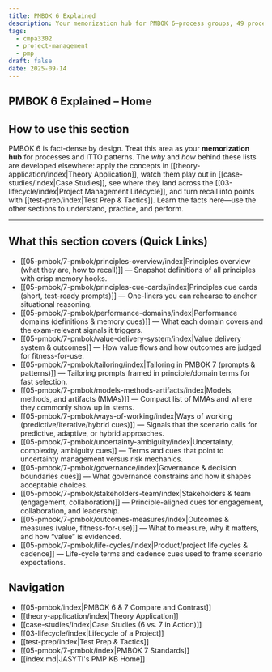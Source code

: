 ```yaml
---
title: PMBOK 6 Explained
description: Your memorization hub for PMBOK 6—process groups, 49 processes, and ITTO patterns—linked to sections that explain, apply, and score.
tags:
  - cmpa3302
  - project-management
  - pmp
draft: false
date: 2025-09-14
---
```


## PMBOK 6 Explained – Home

## How to use this section
PMBOK 6 is fact-dense by design. Treat this area as your **memorization hub** for processes and ITTO patterns. The *why* and *how* behind these lists are developed elsewhere: apply the concepts in [[theory-application/index|Theory Application]], watch them play out in [[case-studies/index|Case Studies]], see where they land across the [[03-lifecycle/index|Project Management Lifecycle]], and turn recall into points with [[test-prep/index|Test Prep & Tactics]]. Learn the facts here—use the other sections to understand, practice, and perform.

---
## What this section covers (Quick Links)
- [[05-pmbok/7-pmbok/principles-overview/index|Principles overview (what they are, how to recall)]] — Snapshot definitions of all principles with crisp memory hooks.
- [[05-pmbok/7-pmbok/principles-cue-cards/index|Principles cue cards (short, test-ready prompts)]] — One-liners you can rehearse to anchor situational reasoning.
- [[05-pmbok/7-pmbok/performance-domains/index|Performance domains (definitions & memory cues)]] — What each domain covers and the exam-relevant signals it triggers.
- [[05-pmbok/7-pmbok/value-delivery-system/index|Value delivery system & outcomes]] — How value flows and how outcomes are judged for fitness-for-use.
- [[05-pmbok/7-pmbok/tailoring/index|Tailoring in PMBOK 7 (prompts & patterns)]] — Tailoring prompts framed in principle/domain terms for fast selection.
- [[05-pmbok/7-pmbok/models-methods-artifacts/index|Models, methods, and artifacts (MMAs)]] — Compact list of MMAs and where they commonly show up in stems.
- [[05-pmbok/7-pmbok/ways-of-working/index|Ways of working (predictive/iterative/hybrid cues)]] — Signals that the scenario calls for predictive, adaptive, or hybrid approaches.
- [[05-pmbok/7-pmbok/uncertainty-ambiguity/index|Uncertainty, complexity, ambiguity cues]] — Terms and cues that point to uncertainty management versus risk mechanics.
- [[05-pmbok/7-pmbok/governance/index|Governance & decision boundaries cues]] — What governance constrains and how it shapes acceptable choices.
- [[05-pmbok/7-pmbok/stakeholders-team/index|Stakeholders & team (engagement, collaboration)]] — Principle-aligned cues for engagement, collaboration, and leadership.
- [[05-pmbok/7-pmbok/outcomes-measures/index|Outcomes & measures (value, fitness-for-use)]] — What to measure, why it matters, and how “value” is evidenced.
- [[05-pmbok/7-pmbok/life-cycles/index|Product/project life cycles & cadence]] — Life-cycle terms and cadence cues used to frame scenario expectations.


## Navigation
- [[05-pmbok/index|PMBOK 6 & 7 Compare and Contrast]]
- [[theory-application/index|Theory Application]]
- [[case-studies/index|Case Studies (6 vs. 7 in Action)]]
- [[03-lifecycle/index|Lifecycle of a Project]]
- [[test-prep/index|Test Prep & Tactics]]
- [[05-pmbok/7-pmbok/index|PMBOK 7 Standards]]
- [[index.md|JASYTI's PMP KB Home]]